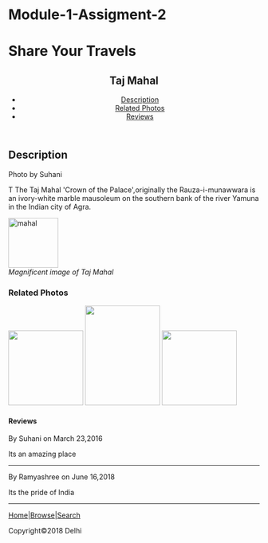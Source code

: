# Module-1-Assigment-2
<!DOCTYPE html>
<html>
  <head>
    <meta charset="utf-8">
    <meta name="viewport" content="width=device-width">
    <title>Module-1 Assignment - 2</title>
    <link href="style.css" rel="stylesheet" type="text/css" />
  </head>
 
  <body>
   <h1>Share Your Travels</h1>
  <header>
   <h2>Taj Mahal</h2>
    <nav role="navigation">
      <ul>
        <li><a href=:"">Description</a></li>
        <li><a href=:"">Related Photos</a></li>
        <li><a href=:"">Reviews</a></li>
      </ul>
    </nav>
  </header>
  <h2>Description</h2>
  <section>
    <p>Photo by Suhani</p>
     <p>T The Taj Mahal 'Crown of the Palace',originally the Rauza-i-munawwara is an ivory-white marble mausoleum on the southern bank of the river Yamuna in the Indian city of Agra.</p>
     <img src="https://th.bing.com/th/id/OIP.tBJYZoLDm8Xruq1L0Ma8fgHaFD?w=244&h=180&c=7&o=5&pid=1.7" height="100px" width="100px" alt="mahal">
     <figcaption><i>Magnificent image of Taj Mahal</i></figcaption>
    </section>
   <h3>Related Photos</h3>
   <img src="https://th.bing.com/th?q=Taj+Mahal+Gate&w=120&h=120&c=1&rs=1&qlt=90&cb=1&pid=InlineBlock&mkt=en-IN&adlt=moderate&t=1&mw=247" height="150px" width="150px" >
   <img src="https://th.bing.com/th?q=Inside+of+Taj+Mahal&w=120&h=120&c=1&rs=1&qlt=90&cb=1&pid=InlineBlock&mkt=en-IN&adlt=moderate&t=1&mw=247" height="200px" width="150px" >
   <img src="https://th.bing.com/th?q=Taj+Mahal+Gardens&w=120&h=120&c=1&rs=1&qlt=90&cb=1&pid=InlineBlock&mkt=en-IN&adlt=moderate&t=1&mw=247" height="150px" width="150px" >
  <h4>Reviews</h4> 
  <p> By Suhani on March 23,2016</p>
  <p>Its an amazing place</p>
  <hr>
  <p>By Ramyashree on June 16,2018</p>
  <p>Its the pride of India</p>
  <hr>  
  <p><a href="">Home</a>|<a href=""">Browse</a>|<a href="">Search</a></p>
  <footer>
    <p>Copyright&copy;2018 Delhi</p>
  </footer>
</body>
</html>
    


